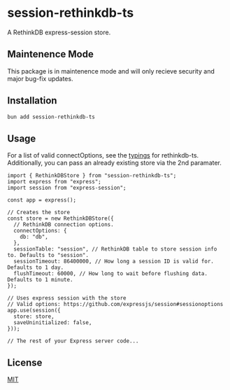 # session-rethinkdb-ts

A RethinkDB express-session store.

## Maintenence Mode

This package is in maintenence mode and will only recieve security and major bug-fix updates.

## Installation

```sh
bun add session-rethinkdb-ts
```

## Usage

For a list of valid connectOptions, see the [typings][options] for rethinkdb-ts. Additionally, you can pass an already existing store via the 2nd paramater.

```TS
import { RethinkDBStore } from "session-rethinkdb-ts";
import express from "express";
import session from "express-session";

const app = express();

// Creates the store
const store = new RethinkDBStore({
  // RethinkDB connection options.
  connectOptions: {
    db: "db",
  },
  sessionTable: "session", // RethinkDB table to store session info to. Defaults to "session".
  sessionTimeout: 86400000, // How long a session ID is valid for. Defaults to 1 day.
  flushTimeout: 60000, // How long to wait before flushing data. Defaults to 1 minute.
});

// Uses express session with the store
// Valid options: https://github.com/expressjs/session#sessionoptions
app.use(session({
  store: store,
  saveUninitialized: false,
}));

// The rest of your Express server code...
```

## License

[MIT][mit]

[mit]: "LICENSE" "Licensed under the MIT License."
[options]: https://github.com/rethinkdb/rethinkdb-ts/blob/de4c51a53f8bc50c2784f302a831938e3e4cfd1a/src/types.ts#L41 "RethinkDB Connect Options"
